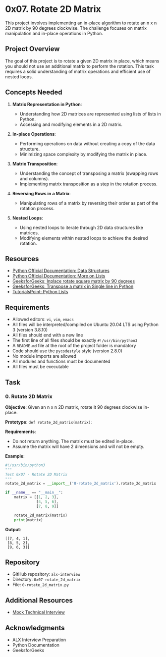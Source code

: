 # 0x07. Rotate 2D Matrix

This project involves implementing an in-place algorithm to rotate an n x n 2D matrix by 90 degrees clockwise. The challenge focuses on matrix manipulation and in-place operations in Python.

## Project Overview

The goal of this project is to rotate a given 2D matrix in place, which means you should not use an additional matrix to perform the rotation. This task requires a solid understanding of matrix operations and efficient use of nested loops.

## Concepts Needed

1. **Matrix Representation in Python**:
   - Understanding how 2D matrices are represented using lists of lists in Python.
   - Accessing and modifying elements in a 2D matrix.

2. **In-place Operations**:
   - Performing operations on data without creating a copy of the data structure.
   - Minimizing space complexity by modifying the matrix in place.

3. **Matrix Transposition**:
   - Understanding the concept of transposing a matrix (swapping rows and columns).
   - Implementing matrix transposition as a step in the rotation process.

4. **Reversing Rows in a Matrix**:
   - Manipulating rows of a matrix by reversing their order as part of the rotation process.

5. **Nested Loops**:
   - Using nested loops to iterate through 2D data structures like matrices.
   - Modifying elements within nested loops to achieve the desired rotation.

## Resources

- [Python Official Documentation: Data Structures](https://docs.python.org/3/tutorial/datastructures.html)
- [Python Official Documentation: More on Lists](https://docs.python.org/3/tutorial/datastructures.html#more-on-lists)
- [GeeksforGeeks: Inplace rotate square matrix by 90 degrees](https://www.geeksforgeeks.org/inplace-rotate-square-matrix-by-90-degrees/)
- [GeeksforGeeks: Transpose a matrix in Single line in Python](https://www.geeksforgeeks.org/transpose-matrix-single-line-python/)
- [TutorialsPoint: Python Lists](https://www.tutorialspoint.com/python/python_lists.htm)

## Requirements

- Allowed editors: `vi`, `vim`, `emacs`
- All files will be interpreted/compiled on Ubuntu 20.04 LTS using Python 3 (version 3.8.10)
- All files should end with a new line
- The first line of all files should be exactly `#!/usr/bin/python3`
- A `README.md` file at the root of the project folder is mandatory
- Code should use the `pycodestyle` style (version 2.8.0)
- No module imports are allowed
- All modules and functions must be documented
- All files must be executable

## Task

### 0. Rotate 2D Matrix

**Objective**: Given an n x n 2D matrix, rotate it 90 degrees clockwise in-place.

**Prototype**: `def rotate_2d_matrix(matrix):`

**Requirements**:
- Do not return anything. The matrix must be edited in-place.
- Assume the matrix will have 2 dimensions and will not be empty.

**Example**:

```python
#!/usr/bin/python3
"""
Test 0x07 - Rotate 2D Matrix
"""
rotate_2d_matrix = __import__('0-rotate_2d_matrix').rotate_2d_matrix

if __name__ == "__main__":
    matrix = [[1, 2, 3],
              [4, 5, 6],
              [7, 8, 9]]

    rotate_2d_matrix(matrix)
    print(matrix)
```

**Output**:

```
[[7, 4, 1],
 [8, 5, 2],
 [9, 6, 3]]
```

## Repository

- GitHub repository: `alx-interview`
- Directory: `0x07-rotate_2d_matrix`
- File: `0-rotate_2d_matrix.py`

## Additional Resources

- [Mock Technical Interview](https://www.pramp.com/)

## Acknowledgments

- ALX Interview Preparation
- Python Documentation
- GeeksforGeeks
